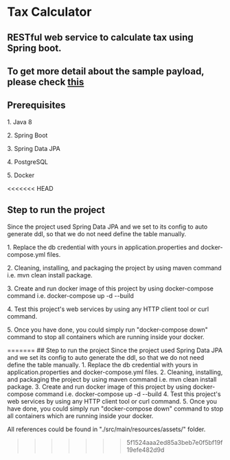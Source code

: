 <h1>Tax Calculator</h1>

<h2> RESTful web service to calculate tax using Spring boot.</h2> 
<h2>To get more detail about the sample payload, please check <a href="https://app.swaggerhub.com/apis/luckyp/Bill/1.0.0#/developers/getBills">this</a></h2>

<h2>Prerequisites</h2>
<p>1. Java 8</p>
<p>2. Spring Boot</p>
<p>3. Spring Data JPA</p>
<p>4. PostgreSQL</p>
<p>5. Docker</p>

<<<<<<< HEAD
<h2>Step to run the project</h2>
<p>Since the project used Spring Data JPA and we set to its config to auto generate ddl, so that we do not need define the table manually.</p>
<p>1. Replace the db credential with yours in application.properties and docker-compose.yml files.</p> 
<p>2. Cleaning, installing, and packaging the project by using maven command i.e. mvn clean install package.<p>
<p>3. Create and run docker image of this project by using docker-compose command i.e. docker-compose up -d --build</p>
<p>4. Test this project's web services by using any HTTP client tool or curl command.</p>
<p>5. Once you have done, you could simply run "docker-compose down" command to stop all containers which are running inside your docker.</p>
=======
## Step to run the project
Since the project used Spring Data JPA and we set its config to auto generate the ddl, so that we do not need define the table manually.
1. Replace the db credential with yours in application.properties and docker-compose.yml files. 
2. Cleaning, installing, and packaging the project by using maven command i.e. mvn clean install package.
3. Create and run docker image of this project by using docker-compose command i.e. docker-compose up -d --build
4. Test this project's web services by using any HTTP client tool or curl command.
5. Once you have done, you could simply run "docker-compose down" command to stop all containers which are running inside your docker.

All references could be found in "./src/main/resources/assets/" folder.
>>>>>>> 5f1524aaa2ed85a3beb7e0f5bf19f19efe482d9d

